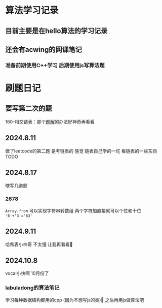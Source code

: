 # 算法学习记录
## 目前主要是在hello算法的学习记录
## 还会有acwing的网课笔记
### 准备前期使用C++学习 后期使用js写算法题

# 刷题日记
## 要写第二次的题
160-相交链表：那个[题解](https://leetcode.cn/problems/intersection-of-two-linked-lists/solutions/811625/xiang-jiao-lian-biao-by-leetcode-solutio-a8jn/?envType=study-plan-v2&envId=top-100-liked)的办法好神奇再看看

## 2024.8.11
做了leetcode的第二题 是考链表的
感觉 链表自己学的一坨 
看链表的一些东西 TODO

## 2024.8.17
瞎写几道题
### 2678
`Array.from` 可以实现字符串转数组
两个字符加直接就可以个位和十位
` '6'+'3'='63' `
## 2024.9.11
哈希表小神奇 不太懂
让我再看看🤔
## 2024.10.8
vocal小快啊 10月份了
### labuladong的算法笔记
学习每种数据结构都用的cpp (因为不想写js的类)🤣
之后再用js做算法吧
